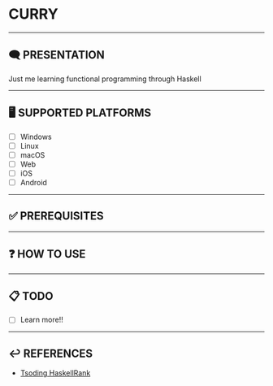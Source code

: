 # CURRY

---

## 🗨️ PRESENTATION

Just me learning functional programming through Haskell

---

## 🖥️ SUPPORTED PLATFORMS

- [ ] Windows
- [ ] Linux
- [ ] macOS
- [ ] Web
- [ ] iOS
- [ ] Android

---

## ✅ PREREQUISITES

---

## ❓ HOW TO USE

---

## 📋 TODO

- [ ] Learn more!!

---

## ↩️ REFERENCES

- [Tsoding HaskellRank](https://www.youtube.com/watch?v=h_D4P-KRNKs&list=PLguYJK7ydFE4aS8fq4D6DqjF6qsysxTnx&pp=iAQB)
